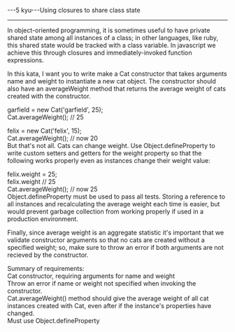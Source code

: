 ---5 kyu---Using closures to share class state

------

In object-oriented programming, it is sometimes useful to have private shared state among all instances of a class; in other languages, like ruby, this shared state would be tracked with a class variable. In javascript we achieve this through closures and immediately-invoked function expressions.

In this kata, I want you to write make a Cat constructor that takes arguments name and weight to instantiate a new cat object. The constructor should also have an averageWeight method that returns the average weight of cats created with the constructor.

garfield = new Cat('garfield', 25);  
Cat.averageWeight(); // 25

felix = new Cat('felix', 15);  
Cat.averageWeight();   // now 20  
But that's not all. Cats can change weight. Use Object.defineProperty to write custom setters and getters for the weight property so that the following works properly even as instances change their weight value:

felix.weight = 25;  
felix.weight // 25  
Cat.averageWeight(); // now 25  
Object.defineProperty must be used to pass all tests. Storing a reference to all instances and recalculating the average weight each time is easier, but would prevent garbage collection from working properly if used in a production environment.

Finally, since average weight is an aggregate statistic it's important that we validate constructor arguments so that no cats are created without a specified weight; so, make sure to throw an error if both arguments are not recieved by the constructor.

Summary of requirements:  
Cat constructor, requiring arguments for name and weight  
Throw an error if name or weight not specified when invoking the constructor.  
Cat.averageWeight() method should give the average weight of all cat instances created with Cat, even after if the instance's properties have changed.  
Must use Object.defineProperty